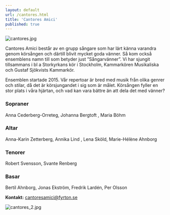 ```yaml
---
layout: default
url: /cantores.html
title: 'Cantores Amici'
published: true
---
```


![cantores.jpg]({{site.baseurl}}/src/render/cantores.jpg)

Cantores Amici består av en grupp sångare som har lärt känna varandra genom körsången och därtill blivit mycket goda vänner. Så kom också ensemblens namn till som betyder just ”Sångarvänner”. Vi har sjungit tillsammans i bl a Storkyrkans kör i Stockholm, Kammarkören Musikaliska och Gustaf Sjökvists Kammarkör.
 
Ensemblen startade 2015. Vår repertoar är bred med musik från olika genrer och stilar, då det är körsjungandet i sig som är målet. Körsången fyller en stor plats i våra hjärtan, och vad kan vara bättre än att dela det med vänner? 

### Sopraner 
Anna Cederberg-Orreteg, Johanna Bergtoft , Maria Böhm

### Altar 
Anna-Karin Zetterberg, Annika Lind , Lena Sköld, Marie-Hélène Ahnborg  

### Tenorer 
Robert Svensson, Svante Renberg

### Basar 
Bertil Ahnborg, Jonas Ekström, Fredrik Lardén, Per Olsson

**Kontakt:** [cantoresamici@fyrton.se](mailto:cantoresamici@fyrton.se) 

![cantores_2.jpg]({{site.baseurl}}/src/render/cantores_2.jpg)

